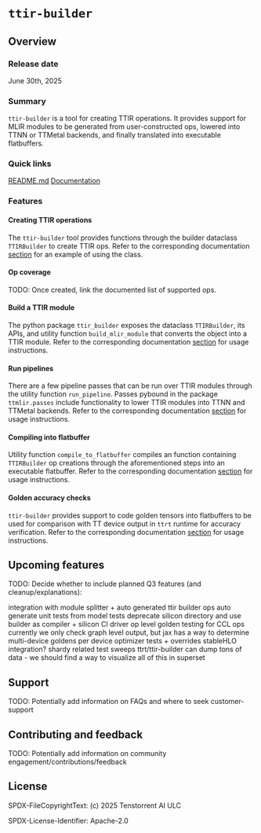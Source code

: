 # `ttir-builder`

## Overview

### Release date
June 30th, 2025

### Summary
`ttir-builder` is a tool for creating TTIR operations. It provides support for MLIR modules to be generated from user-constructed ops, lowered into TTNN or TTMetal backends, and finally translated into executable flatbuffers.

### Quick links

[README.md](./README.md)
[Documentation](../../docs/src/ttir-builder.md)

### Features

#### Creating TTIR operations

The `ttir-builder` tool provides functions through the builder dataclass `TTIRBuilder` to create TTIR ops. Refer to the corresponding documentation [section](../../docs/src/ttir-builder.md#creating-a-ttir-module) for an example of using the class.

#### Op coverage

TODO: Once created, link the documented list of supported ops.

#### Build a TTIR module

The python package `ttir_builder` exposes the dataclass `TTIRBuilder`, its APIs, and utility function `build_mlir_module` that converts the object into a TTIR module. Refer to the corresponding documentation [section](../../docs/src/ttir-builder.md#creating-a-ttir-module) for usage instructions.

#### Run pipelines

There are a few pipeline passes that can be run over TTIR modules through the utility function `run_pipeline`. Passes pybound in the package `ttmlir.passes` include functionality to lower TTIR modules into TTNN and TTMetal backends. Refer to the corresponding documentation [section](../../docs/src/ttir-builder.md#running-a-pipeline) for usage instructions.

#### Compiling into flatbuffer

Utility function `compile_to_flatbuffer` compiles an function containing `TTIRBuilder` op creations through the aforementioned steps into an executable flatbuffer. Refer to the corresponding documentation [section](../../docs/src/ttir-builder.md#compiling-into-flatbuffer) for usage instructions.

#### Golden accuracy checks

`ttir-builder` provides support to code golden tensors into flatbuffers to be used for comparison with TT device output in `ttrt` runtime for accuracy verification. Refer to the corresponding documentation [section](../../docs/src/ttir-builder.md#golden-mode) for usage instructions.

## Upcoming features

TODO: Decide whether to include planned Q3 features (and cleanup/explanations):

integration with module splitter + auto generated ttir builder ops
auto generate unit tests from model tests
deprecate silicon directory and use builder as compiler + silicon CI driver
op level golden testing for CCL ops
currently we only check graph level output, but jax has a way to determine multi-device goldens per device
optimizer tests + overrides
stableHLO integration?
shardy related test sweeps
ttrt/ttir-builder can dump tons of data - we should find a way to visualize all of this in superset

## Support

TODO: Potentially add information on FAQs and where to seek customer-support

## Contributing and feedback

TODO: Potentially add information on community engagement/contributions/feedback

## License

SPDX-FileCopyrightText: (c) 2025 Tenstorrent AI ULC

SPDX-License-Identifier: Apache-2.0
